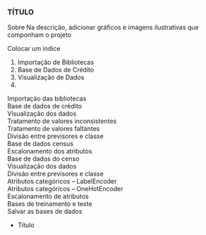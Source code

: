 <h3>TÍTULO</h3>

Sobre
Na descrição, adicionar gráficos e imagens ilustrativas que componham o projeto 

Colocar um índice




1. Importação de Bibliotecas 
2. Base de Dados de Crédito
3. Visualização de Dados
4. 


<dl>
<dt>Importação das bibliotecas</dt>
<dt>Base de dados de crédito</dt>
<dt>Visualização dos dados</dt>
<dt>Tratamento de valores inconsistentes</dt>
<dt>Tratamento de valores faltantes</dt>
<dt>Divisão entre previsores e classe</dt>
<dt>Base de dados census</dt>
<dt>Escalonamento dos atributos</dt>
<dt>Base de dados do censo</dt>
<dt>Visualização dos dados</dt>
<dt>Divisão entre previsores e classe</dt>
<dt>Atributos categóricos – LabelEncoder</dt>
<dt>Atributos categóricos – OneHotEncoder</dt>
<dt>Escalonamento de atributos</dt>
<dt>Bases de treinamento e teste</dt>
<dt>Salvar as bases de dados</dt>
</dl>


* Título


